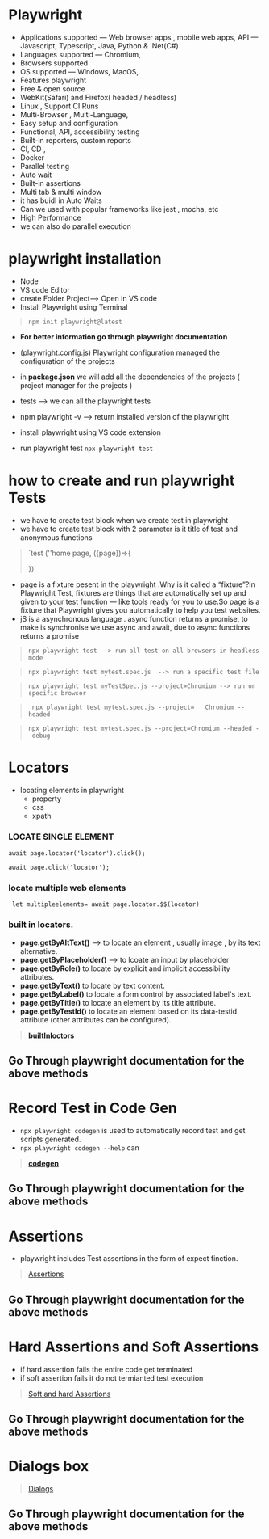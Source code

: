 # Playwright
- Applications supported — Web browser apps ,
mobile web apps, API — Javascript, Typescript, Java, Python & .Net(C#)
- Languages supported
— Chromium,
- Browsers supported
- OS supported — Windows, MacOS,
- Features playwright
- Free & open source
- WebKit(Safari) and Firefox( headed / headless)
- Linux , Support CI Runs
- Multi-Browser , Multi-Language,
- Easy setup and configuration
- Functional, API, accessibility testing
- Built-in reporters, custom reports
- Cl, CD ,
- Docker
- Parallel testing
- Auto wait
- Built-in assertions
- Multi tab & multi window
- it has buidl in Auto Waits
- Can we used with popular frameworks like jest , mocha, etc
- High Performance 
- we can also do parallel execution 


# playwright installation 
- Node
- VS code Editor
- create Folder Project--> Open in VS code
- Install Playwright using Terminal
>`npm init playwright@latest`

- **For better information go through playwright documentation**

- (playwright.config.js) Playwright configuration managed the configuration of the projects
- in **package.json** we will add all the dependencies of the projects ( project manager for the projects )
- tests --> we can all the playwright tests
- npm playwright -v --> return installed version of the playwright 

- install playwright using VS code extension
- run playwright test `npx playwright test`


# how to create and run playwright Tests
- we have to create test block when we create test in playwright
- we have to create test block with 2 parameter is it title of test and anonymous functions 
>`test (''home page, ({page})=>{
>
>})`

- page is a fixture pesent in the playwright .Why is it called a “fixture”?In Playwright Test, fixtures are things that are automatically set up and given to your test function — like tools ready for you to use.So page is a fixture that Playwright gives you automatically to help you test websites.
- jS is a asynchronous language . async function returns a promise, to make is synchronise we use async and await, due to async functions returns a promise  
> `npx playwright test --> run all test on all browsers in headless mode`

> `npx playwright test mytest.spec.js  --> run a specific test file`

> `npx playwright test myTestSpec.js --project=Chromium --> run on specific browser `

> ` npx playwright test mytest.spec.js --project=   Chromium --headed`

> `npx playwright test mytest.spec.js --project=Chromium --headed --debug`

# Locators
- locating elements in playwright 
    - property
    - css
    - xpath

### LOCATE SINGLE ELEMENT

 `await page.locator('locator').click();`

`await page.click('locator');`

### locate multiple web elements
` let multipleelements= await page.locator.$$(locator)`

### built in locators.
- **page.getByAltText()** --> to locate an element , usually image , by its text alternative.
- **page.getByPlaceholder()** --> to lcoate an input by placeholder
- **page.getByRole()** to locate by explicit and implicit accessibility attributes.
- **page.getByText()** to locate by text content.
- **page.getByLabel()** to locate a form control by associated label's text.
- **page.getByTitle()** to locate an element by its title attribute.
- **page.getByTestId()** to locate an element based on its data-testid attribute (other attributes can be configured).

> **[builtInloctors](https://playwright.dev/docs/locators)**
## **Go Through playwright documentation for the above methods** 


# Record Test in Code Gen
-  `npx playwright codegen` is used to automatically record test and get scripts generated.
- `npx playwright codegen --help` can 
> **[codegen](https://playwright.dev/docs/codegen#running-codegen)**
## **Go Through playwright documentation for the above methods** 


# Assertions
- playwright  includes Test assertions in the form of expect finction. 

> [Assertions](https://playwright.dev/docs/test-assertions)
## **Go Through playwright documentation for the above methods** 

# Hard Assertions and Soft Assertions

- if hard assertion fails the entire code get terminated
- if soft assertion fails it do not termianted test execution

> [Soft and hard Assertions](https://playwright.dev/docs/test-assertions)
## **Go Through playwright documentation for the above methods** 


# Dialogs box

> [Dialogs](https://playwright.dev/docs/dialogs)
## **Go Through playwright documentation for the above methods**
